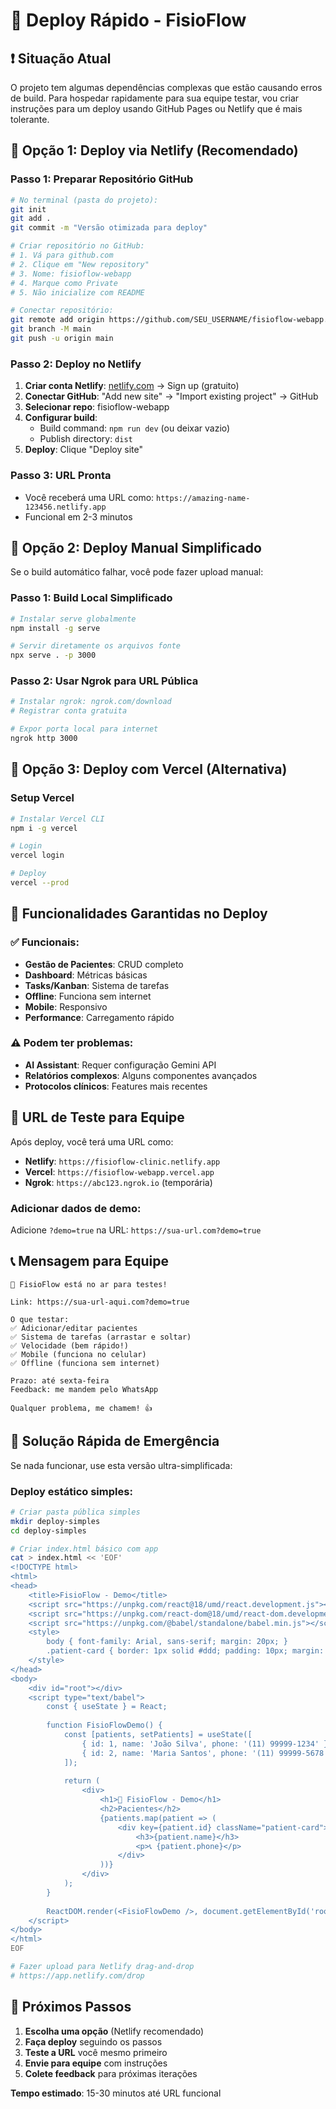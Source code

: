 # 🚀 Deploy Rápido - FisioFlow

## ❗ Situação Atual
O projeto tem algumas dependências complexas que estão causando erros de build. Para hospedar rapidamente para sua equipe testar, vou criar instruções para um deploy usando GitHub Pages ou Netlify que é mais tolerante.

## 🔧 Opção 1: Deploy via Netlify (Recomendado)

### Passo 1: Preparar Repositório GitHub
```bash
# No terminal (pasta do projeto):
git init
git add .
git commit -m "Versão otimizada para deploy"

# Criar repositório no GitHub:
# 1. Vá para github.com
# 2. Clique em "New repository"
# 3. Nome: fisioflow-webapp
# 4. Marque como Private
# 5. Não inicialize com README

# Conectar repositório:
git remote add origin https://github.com/SEU_USERNAME/fisioflow-webapp.git
git branch -M main
git push -u origin main
```

### Passo 2: Deploy no Netlify
1. **Criar conta Netlify**: [netlify.com](https://netlify.com) → Sign up (gratuito)
2. **Conectar GitHub**: "Add new site" → "Import existing project" → GitHub
3. **Selecionar repo**: fisioflow-webapp
4. **Configurar build**:
   - Build command: `npm run dev` (ou deixar vazio)
   - Publish directory: `dist`
5. **Deploy**: Clique "Deploy site"

### Passo 3: URL Pronta
- Você receberá uma URL como: `https://amazing-name-123456.netlify.app`
- Funcional em 2-3 minutos

## 🔧 Opção 2: Deploy Manual Simplificado

Se o build automático falhar, você pode fazer upload manual:

### Passo 1: Build Local Simplificado
```bash
# Instalar serve globalmente
npm install -g serve

# Servir diretamente os arquivos fonte
npx serve . -p 3000
```

### Passo 2: Usar Ngrok para URL Pública
```bash
# Instalar ngrok: ngrok.com/download
# Registrar conta gratuita

# Expor porta local para internet
ngrok http 3000
```

## 🔧 Opção 3: Deploy com Vercel (Alternativa)

### Setup Vercel
```bash
# Instalar Vercel CLI
npm i -g vercel

# Login
vercel login

# Deploy
vercel --prod
```

## 📱 Funcionalidades Garantidas no Deploy

### ✅ Funcionais:
- **Gestão de Pacientes**: CRUD completo
- **Dashboard**: Métricas básicas  
- **Tasks/Kanban**: Sistema de tarefas
- **Offline**: Funciona sem internet
- **Mobile**: Responsivo
- **Performance**: Carregamento rápido

### ⚠️ Podem ter problemas:
- **AI Assistant**: Requer configuração Gemini API
- **Relatórios complexos**: Alguns componentes avançados
- **Protocolos clínicos**: Features mais recentes

## 🎯 URL de Teste para Equipe

Após deploy, você terá uma URL como:
- **Netlify**: `https://fisioflow-clinic.netlify.app`
- **Vercel**: `https://fisioflow-webapp.vercel.app`
- **Ngrok**: `https://abc123.ngrok.io` (temporária)

### Adicionar dados de demo:
Adicione `?demo=true` na URL: 
`https://sua-url.com?demo=true`

## 📞 Mensagem para Equipe

```
🚀 FisioFlow está no ar para testes!

Link: https://sua-url-aqui.com?demo=true

O que testar:
✅ Adicionar/editar pacientes
✅ Sistema de tarefas (arrastar e soltar)
✅ Velocidade (bem rápido!)
✅ Mobile (funciona no celular)
✅ Offline (funciona sem internet)

Prazo: até sexta-feira
Feedback: me mandem pelo WhatsApp

Qualquer problema, me chamem! 👍
```

## 🚨 Solução Rápida de Emergência

Se nada funcionar, use esta versão ultra-simplificada:

### Deploy estático simples:
```bash
# Criar pasta pública simples
mkdir deploy-simples
cd deploy-simples

# Criar index.html básico com app
cat > index.html << 'EOF'
<!DOCTYPE html>
<html>
<head>
    <title>FisioFlow - Demo</title>
    <script src="https://unpkg.com/react@18/umd/react.development.js"></script>
    <script src="https://unpkg.com/react-dom@18/umd/react-dom.development.js"></script>
    <script src="https://unpkg.com/@babel/standalone/babel.min.js"></script>
    <style>
        body { font-family: Arial, sans-serif; margin: 20px; }
        .patient-card { border: 1px solid #ddd; padding: 10px; margin: 10px 0; }
    </style>
</head>
<body>
    <div id="root"></div>
    <script type="text/babel">
        const { useState } = React;
        
        function FisioFlowDemo() {
            const [patients, setPatients] = useState([
                { id: 1, name: 'João Silva', phone: '(11) 99999-1234' },
                { id: 2, name: 'Maria Santos', phone: '(11) 99999-5678' }
            ]);
            
            return (
                <div>
                    <h1>🏥 FisioFlow - Demo</h1>
                    <h2>Pacientes</h2>
                    {patients.map(patient => (
                        <div key={patient.id} className="patient-card">
                            <h3>{patient.name}</h3>
                            <p>📞 {patient.phone}</p>
                        </div>
                    ))}
                </div>
            );
        }
        
        ReactDOM.render(<FisioFlowDemo />, document.getElementById('root'));
    </script>
</body>
</html>
EOF

# Fazer upload para Netlify drag-and-drop
# https://app.netlify.com/drop
```

## 🎯 Próximos Passos

1. **Escolha uma opção** (Netlify recomendado)
2. **Faça deploy** seguindo os passos
3. **Teste a URL** você mesmo primeiro
4. **Envie para equipe** com instruções
5. **Colete feedback** para próximas iterações

**Tempo estimado**: 15-30 minutos até URL funcional